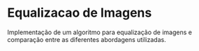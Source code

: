 <h1>Equalizacao de Imagens</h1>
Implementação de um algoritmo para equalização de imagens e comparação entre as diferentes abordagens utilizadas.
